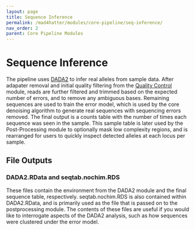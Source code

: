 ```yaml
---
layout: page
title: Sequence Inference
permalink: /mad4hatter/modules/core-pipeline/seq-inference/
nav_order: 2
parent: Core Pipeline Modules
---
```


# Sequence Inference

The pipeline uses [DADA2](https://benjjneb.github.io/dada2/index.html) to infer real alleles from sample data. After adapater removal and initial quality filtering from the [Quality Control](https://eppicenter.github.io/mad4hatter/mad4hatter/quality-control) module, reads are further filtered and trimmed based on the expected number of errors, and to remove any ambiguous bases. Remaining sequences are used to train the error model, which is used by the core denoising algorithm to generate real sequences with sequencing errors removed. The final output is a counts table with the number of times each sequence was seen in the sample. This sample table is later used by the Post-Processing module to optionally mask low complexity regions, and is rearranged for users to quickly inspect detected alleles at each locus per sample. 

## File Outputs

### DADA2.RData and seqtab.nochim.RDS

These files contain the environment from the DADA2 module and the final sequence table, respectively. seqtab.nochim.RDS is also contained within DADA2.RData, and is primarily used as the file that is passed on to the postprocessing module. The contents of these files are useful if you would like to interrogate aspects of the DADA2 analysis, such as how sequences were clustered under the error model.


[jekyll-organization]: https://github.com/EPPIcenter
